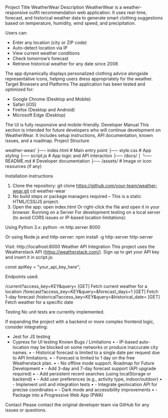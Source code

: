 Project Title
WeatherWear
Description
WeatherWear is a weather-responsive outfit recommendation web application. It uses real-time, forecast, and historical weather data to generate smart clothing suggestions based on temperature, humidity, wind speed, and precipitation.

Users can:
- Enter any location (city or ZIP code)
- Auto-detect location via IP
- View current weather conditions
- Check tomorrow’s forecast
- Retrieve historical weather for any date since 2008

The app dynamically displays personalized clothing advice alongside representative icons, helping users dress appropriately for the weather.
Target Browsers and Platforms
The application has been tested and optimized for:
- Google Chrome (Desktop and Mobile)
- Safari (iOS)
- Firefox (Desktop and Android)
- Microsoft Edge (Desktop)

The UI is fully responsive and mobile-friendly.
Developer Manual
This section is intended for future developers who will continue development on WeatherWear. It includes setup instructions, API documentation, known issues, and a roadmap.
Project Structure

weather-wear/
├── index.html           # Main entry point
├── style.css            # App styling
├── script.js            # App logic and API interaction
├── /docs/
│   └── README.md        # Developer documentation
├── /assets/             # Image or icon resources (if any)

Installation Instructions
1. Clone the repository:
   git clone https://github.com/your-team/weather-wear.git
   cd weather-wear
2. No build steps or package managers required – This is a static HTML/CSS/JS project.
3. Open the app:
   open index.html
   Or right-click the file and open it in your browser.
Running on a Server
For development testing on a local server (to avoid CORS issues or IP-based location limitations):

Using Python 3.x:
   python -m http.server 8000

Or using Node.js and http-server:
   npm install -g http-server
   http-server

Visit: http://localhost:8000
Weather API Integration
This project uses the Weatherstack API (https://weatherstack.com/). Sign up to get your API key and insert it in script.js:

const apiKey = "your_api_key_here";

Endpoints used:

/current?access_key=KEY&query=       [GET] Fetch current weather for a location
/forecast?access_key=KEY&query=&forecast_days=1   [GET] Fetch 1-day forecast
/historical?access_key=KEY&query=&historical_date=   [GET] Fetch weather for a specific date

Testing
No unit tests are currently implemented.

If expanding the project with a backend or more complex frontend logic, consider integrating:
- Jest for JS testing
- Cypress for UI testing
Known Bugs / Limitations
•	- IP-based auto-location may be blocked on some networks or produce inaccurate city names.
•	- Historical forecast is limited to a single date per request due to API limitations.
•	- Forecast is limited to 1 day on the free Weatherstack plan.
•	- No offline mode support.
Roadmap for Future Development
•	- Add 3-day and 7-day forecast support (API upgrade required)
•	- Add persistent recent searches (using localStorage or backend)
•	- Add user preferences (e.g., activity type, indoor/outdoor)
•	- Implement unit and integration tests
•	- Integrate geolocation API for precise coordinates
•	- Dark mode and accessibility improvements
•	- Package into a Progressive Web App (PWA)

Contact
Please contact the original developer team via GitHub for any issues or questions.

